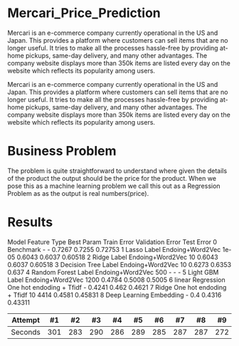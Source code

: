 # Mercari_Price_Prediction
Mercari is an e-commerce company currently operational in the US and Japan. This provides a platform where customers can sell items that are no longer useful. It tries to make all the processes hassle-free by providing at-home pickups, same-day delivery, and many other advantages. The company website displays more than 350k items are listed every day on the website which reflects its popularity among users.

Mercari is an e-commerce company currently operational in the US and Japan. This provides a platform where customers can sell items that are no longer useful. It tries to make all the processes hassle-free by providing at-home pickups, same-day delivery, and many other advantages. The company website displays more than 350k items are listed every day on the website which reflects its popularity among users.

# Business Problem

The problem is quite straightforward to understand where given the details of the product the output should be the price for the product. When we pose this as a machine learning problem we call this out as a Regression Problem as as the output is real numbers(price).

# Results

Model	Feature Type	Best Param	Train Error	Validation Error	Test Error
0	Benchmark	-	-	0.7267	0.7255	0.72753
1	Lasso	Label Endoing+Word2Vec	1e-05	0.6043	0.6037	0.60518
2	Ridge	Label Endoing+Word2Vec	10	0.6043	0.6037	0.60518
3	Decision Tree	Label Endoing+Word2Vec	10	0.6273	0.6353	0.637
4	Random Forest	Label Endoing+Word2Vec	500	-	-	-
5	Light GBM	Label Endoing+Word2Vec	1200	0.4784	0.5008	0.5005
6	linear Regression	One hot endoding + Tfidf	-	0.4241	0.462	0.4621
7	Ridge	One hot endoding + Tfidf	10	4414	0.4581	0.45831
8	Deep Learning	Embedding	-	0.4	0.4316	0.43311

Attempt | #1 | #2 | #3 | #4 | #5 | #6 | #7 | #8 | #9 | #10 | #11
--- | --- | --- | --- |--- |--- |--- |--- |--- |--- |--- |---
Seconds | 301 | 283 | 290 | 286 | 289 | 285 | 287 | 287 | 272 | 276 | 269
